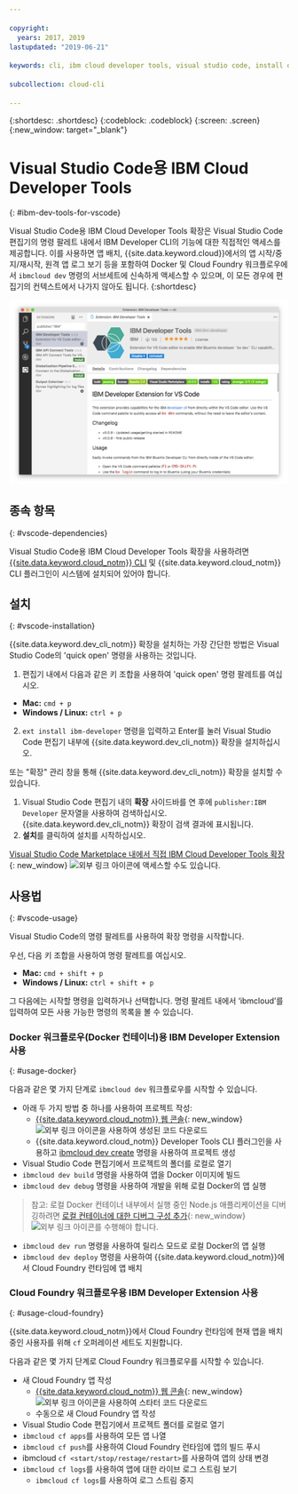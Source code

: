 ```yaml
---

copyright:
  years: 2017, 2019
lastupdated: "2019-06-21"

keywords: cli, ibm cloud developer tools, visual studio code, install developer tools, developer extension, vscode cli, vscode plugin, cloud foundry vscode

subcollection: cloud-cli

---
```


{:shortdesc: .shortdesc}
{:codeblock: .codeblock}
{:screen: .screen}
{:new_window: target="_blank"}

# Visual Studio Code용 IBM Cloud Developer Tools
{: #ibm-dev-tools-for-vscode}

Visual Studio Code용 IBM Cloud Developer Tools 확장은 Visual Studio Code 편집기의 명령 팔레트 내에서 IBM Developer CLI의 기능에 대한 직접적인 액세스를 제공합니다. 이를 사용하면 앱 배치, {{site.data.keyword.cloud}}에서의 앱 시작/중지/재시작, 원격 앱 로그 보기 등을 포함하여 Docker 및 Cloud Foundry 워크플로우에서 `ibmcloud dev` 명령의 서브세트에 신속하게 액세스할 수 있으며, 이 모든 경우에 편집기의 컨텍스트에서 나가지 않아도 됩니다.
{:shortdesc}

![IBM Developer Tools 확장 다운로드 화면의 화면 캡처입니다.](../images/vscode.png "Visual Studio Code 내의 확장 다운로드 화면")

## 종속 항목
{: #vscode-dependencies}

Visual Studio Code용 IBM Cloud Developer Tools 확장을 사용하려면 [{{site.data.keyword.cloud_notm}} CLI](/docs/cli?topic=cloud-cli-getting-started) 및 {{site.data.keyword.cloud_notm}} CLI 플러그인이 시스템에 설치되어 있어야 합니다.

## 설치
{: #vscode-installation}

{{site.data.keyword.dev_cli_notm}} 확장을 설치하는 가장 간단한 방법은 Visual Studio Code의 'quick open' 명령을 사용하는 것입니다.

1. 편집기 내에서 다음과 같은 키 조합을 사용하여 'quick open' 명령 팔레트를 여십시오.

  * **Mac:** `cmd + p`
  * **Windows / Linux:** `ctrl + p`

2. `ext install ibm-developer` 명령을 입력하고 Enter를 눌러 Visual Studio Code 편집기 내부에 {{site.data.keyword.dev_cli_notm}} 확장을 설치하십시오.

또는 "확장" 관리 창을 통해 {{site.data.keyword.dev_cli_notm}} 확장을 설치할 수 있습니다.

1. Visual Studio Code 편집기 내의 **확장** 사이드바를 연 후에 `publisher:IBM Developer` 문자열을 사용하여 검색하십시오. {{site.data.keyword.dev_cli_notm}} 확장이 검색 결과에 표시됩니다.  
2. **설치**를 클릭하여 설치를 시작하십시오.

[Visual Studio Code Marketplace 내에서 직접 IBM Cloud Developer Tools 확장](https://marketplace.visualstudio.com/items?itemName=IBM.ibm-developer){: new_window} ![외부 링크 아이콘](../../icons/launch-glyph.svg "외부 링크 아이콘")에 액세스할 수도 있습니다.

##  사용법
{: #vscode-usage}

Visual Studio Code의 명령 팔레트를 사용하여 확장 명령을 시작합니다.

우선, 다음 키 조합을 사용하여 명령 팔레트를 여십시오.

* **Mac:** `cmd + shift + p`
* **Windows / Linux:** `ctrl + shift + p`

그 다음에는 시작할 명령을 입력하거나 선택합니다. 명령 팔레트 내에서 ‘ibmcloud’를 입력하여 모든 사용 가능한 명령의 목록을 볼 수 있습니다.

### Docker 워크플로우(Docker 컨테이너)용 IBM Developer Extension 사용
{: #usage-docker}

다음과 같은 몇 가지 단계로 `ibmcloud dev` 워크플로우를 시작할 수 있습니다.
* 아래 두 가지 방법 중 하나를 사용하여 프로젝트 작성:
  * [{{site.data.keyword.cloud_notm}} 웹 콘솔](https://{DomainName}/developer/appservice/starter-kits){: new_window} ![외부 링크 아이콘](../../icons/launch-glyph.svg "외부 링크 아이콘")을 사용하여 생성된 코드 다운로드
  * {{site.data.keyword.cloud_notm}} Developer Tools CLI 플러그인을 사용하고 [ibmcloud dev create](/docs/cli/idt?topic=cloud-cli-idt-cli#create) 명령을 사용하여 프로젝트 생성
* Visual Studio Code 편집기에서 프로젝트의 폴더를 로컬로 열기
* `ibmcloud dev build` 명령을 사용하여 앱을 Docker 이미지에 빌드
* `ibmcloud dev debug` 명령을 사용하여 개발을 위해 로컬 Docker의 앱 실행
> 참고: 로컬 Docker 컨테이너 내부에서 실행 중인 Node.js 애플리케이션을 디버깅하려면 [로컬 컨테이너에 대한 디버그 구성 추가](https://github.com/IBM-Cloud/ibm-developer-extension-vscode#debugging-nodejs-apps-within-the-local-docker-container){: new_window} ![외부 링크 아이콘](../../icons/launch-glyph.svg "외부 링크 아이콘")를 수행해야 합니다.
* `ibmcloud dev run` 명령을 사용하여 릴리스 모드로 로컬 Docker의 앱 실행
* `ibmcloud dev deploy` 명령을 사용하여 {{site.data.keyword.cloud_notm}}에서 Cloud Foundry 런타임에 앱 배치

### Cloud Foundry 워크플로우용 IBM Developer Extension 사용
{: #usage-cloud-foundry}

{{site.data.keyword.cloud_notm}}에서 Cloud Foundry 런타임에 현재 앱을 배치 중인 사용자를 위해 `cf` 오퍼레이션 세트도 지원합니다.

다음과 같은 몇 가지 단계로 Cloud Foundry 워크플로우를 시작할 수 있습니다.
* 새 Cloud Foundry 앱 작성
  * [{{site.data.keyword.cloud_notm}} 웹 콘솔](https://{DomainName}/developer/appservice/starter-kits){: new_window} ![외부 링크 아이콘](../../icons/launch-glyph.svg "외부 링크 아이콘")을 사용하여 스타터 코드 다운로드
  * 수동으로 새 Cloud Foundry 앱 작성
* Visual Studio Code 편집기에서 프로젝트 폴더를 로컬로 열기
* `ibmcloud cf apps`를 사용하여 모든 앱 나열
* `ibmcloud cf push`를 사용하여 Cloud Foundry 런타임에 앱의 빌드 푸시
* ibmcloud `cf <start/stop/restage/restart>`를 사용하여 앱의 상태 변경
* `ibmcloud cf logs`를 사용하여 앱에 대한 라이브 로그 스트림 보기
  * `ibmcloud cf logs`를 사용하여 로그 스트림 중지
